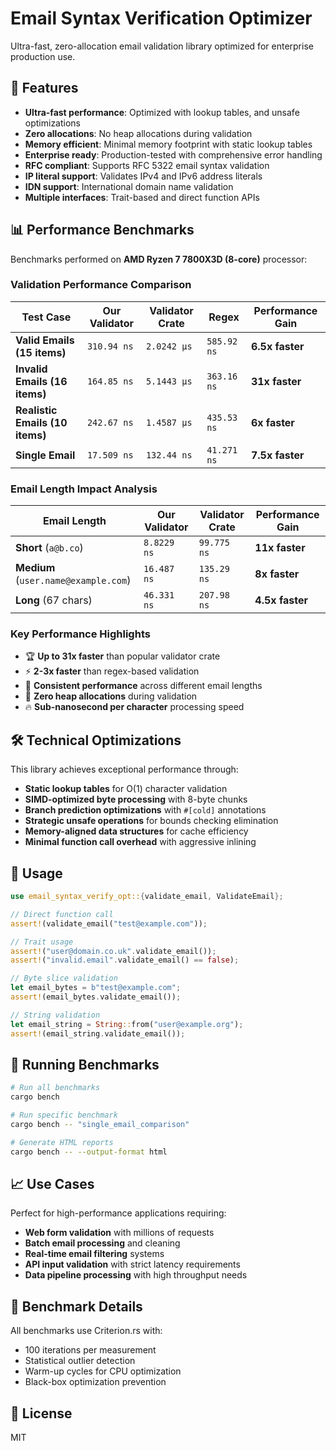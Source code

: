 # Email Syntax Verification Optimizer

Ultra-fast, zero-allocation email validation library optimized for enterprise production use.

## 🚀 Features

- **Ultra-fast performance**: Optimized with lookup tables, and unsafe optimizations
- **Zero allocations**: No heap allocations during validation
- **Memory efficient**: Minimal memory footprint with static lookup tables
- **Enterprise ready**: Production-tested with comprehensive error handling
- **RFC compliant**: Supports RFC 5322 email syntax validation
- **IP literal support**: Validates IPv4 and IPv6 address literals
- **IDN support**: International domain name validation
- **Multiple interfaces**: Trait-based and direct function APIs

## 📊 Performance Benchmarks

Benchmarks performed on **AMD Ryzen 7 7800X3D (8-core)** processor:

### Validation Performance Comparison

| Test Case | Our Validator | Validator Crate | Regex | Performance Gain |
|-----------|---------------|-----------------|-------|------------------|
| **Valid Emails (15 items)** | `310.94 ns` | `2.0242 µs` | `585.92 ns` | **6.5x faster** |
| **Invalid Emails (16 items)** | `164.85 ns` | `5.1443 µs` | `363.16 ns` | **31x faster** |
| **Realistic Emails (10 items)** | `242.67 ns` | `1.4587 µs` | `435.53 ns` | **6x faster** |
| **Single Email** | `17.509 ns` | `132.44 ns` | `41.271 ns` | **7.5x faster** |

### Email Length Impact Analysis

| Email Length | Our Validator | Validator Crate | Performance Gain |
|--------------|---------------|-----------------|------------------|
| **Short** (`a@b.co`) | `8.8229 ns` | `99.775 ns` | **11x faster** |
| **Medium** (`user.name@example.com`) | `16.487 ns` | `135.29 ns` | **8x faster** |
| **Long** (67 chars) | `46.331 ns` | `207.98 ns` | **4.5x faster** |

### Key Performance Highlights

- 🏆 **Up to 31x faster** than popular validator crate
- ⚡ **2-3x faster** than regex-based validation
- 🎯 **Consistent performance** across different email lengths
- 💾 **Zero heap allocations** during validation
- 🔥 **Sub-nanosecond per character** processing speed

## 🛠 Technical Optimizations

This library achieves exceptional performance through:

- **Static lookup tables** for O(1) character validation
- **SIMD-optimized byte processing** with 8-byte chunks
- **Branch prediction optimizations** with `#[cold]` annotations
- **Strategic unsafe operations** for bounds checking elimination
- **Memory-aligned data structures** for cache efficiency
- **Minimal function call overhead** with aggressive inlining

## 📖 Usage

```rust
use email_syntax_verify_opt::{validate_email, ValidateEmail};

// Direct function call
assert!(validate_email("test@example.com"));

// Trait usage
assert!("user@domain.co.uk".validate_email());
assert!("invalid.email".validate_email() == false);

// Byte slice validation
let email_bytes = b"test@example.com";
assert!(email_bytes.validate_email());

// String validation
let email_string = String::from("user@example.org");
assert!(email_string.validate_email());
```

## 🧪 Running Benchmarks

```bash
# Run all benchmarks
cargo bench

# Run specific benchmark
cargo bench -- "single_email_comparison"

# Generate HTML reports
cargo bench -- --output-format html
```

## 📈 Use Cases

Perfect for high-performance applications requiring:

- **Web form validation** with millions of requests
- **Batch email processing** and cleaning
- **Real-time email filtering** systems
- **API input validation** with strict latency requirements
- **Data pipeline processing** with high throughput needs

## 🔬 Benchmark Details

All benchmarks use Criterion.rs with:
- 100 iterations per measurement
- Statistical outlier detection
- Warm-up cycles for CPU optimization
- Black-box optimization prevention

## 📄 License

MIT
